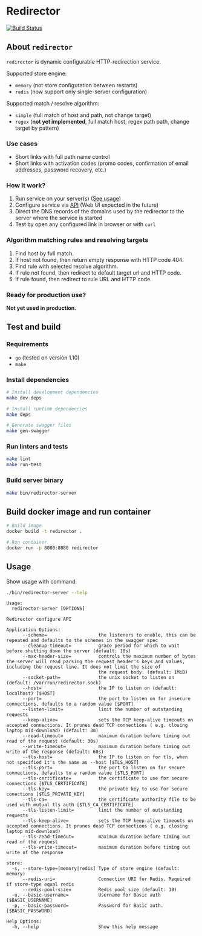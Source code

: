 # Redirector

[![Build Status](https://travis-ci.org/c0va23/redirector.svg?branch=master)](https://travis-ci.org/c0va23/redirector)

## About `redirector`

`redirector` is dynamic configurable HTTP-redirection service.

Supported store engine:
- `memory` (not store configuration between restarts)
- `redis` (now support only single-server configuration)

Supported match / resolve algorithm:
- `simple` (full match of host and path, not change target)
- `regex` (**not yet implemented**, full match host, regex path path, change target by pattern)


### Use cases

- Short links with full path name control
- Short links with activation codes (promo codes, confirmation of email addresses, password recovery, etc.)


### How it work?

1. Run service on your server(s) ([See usage](#Usage))
2. Configure service via [API](/api.yml) (Web UI expected in the future)
3. Direct the DNS records of the domains used by the redirector to the server where the service is started
4. Test by open any configured link in browser or with `curl`


### Algorithm matching rules and resolving targets

1. Find host by full match.
2. If host not found, then return empty response with HTTP code 404.
3. Find rule with selected resolve algorithm.
4. If rule not found, then redirect to default target url and HTTP code.
5. If rule found, then redirect to rule URL and HTTP code.


### Ready for production use?

**Not yet used in production.**


## Test and build

### Requirements

- `go` (tested on version 1.10)
- `make`

### Install dependencies

```bash
# Install development dependencies
make dev-deps

# Install runtime dependencies
make deps

# Generate swagger files
make gen-swagger
```


### Run linters and tests

```bash
make lint
make run-test
```


### Build server binary

```bash
make bin/redirector-server
```


## Build docker image and run container

```bash
# Build image
docker build -t redirector .

# Run container
docker run -p 8080:8080 redirector
```


## Usage

Show usage with command:
```bash
./bin/redirector-server --help
```

```
Usage:
  redirector-server [OPTIONS]

Redirector configure API

Application Options:
      --scheme=                   the listeners to enable, this can be repeated and defaults to the schemes in the swagger spec
      --cleanup-timeout=          grace period for which to wait before shutting down the server (default: 10s)
      --max-header-size=          controls the maximum number of bytes the server will read parsing the request header's keys and values, including the request line. It does not limit the size of
                                  the request body. (default: 1MiB)
      --socket-path=              the unix socket to listen on (default: /var/run/redirector.sock)
      --host=                     the IP to listen on (default: localhost) [$HOST]
      --port=                     the port to listen on for insecure connections, defaults to a random value [$PORT]
      --listen-limit=             limit the number of outstanding requests
      --keep-alive=               sets the TCP keep-alive timeouts on accepted connections. It prunes dead TCP connections ( e.g. closing laptop mid-download) (default: 3m)
      --read-timeout=             maximum duration before timing out read of the request (default: 30s)
      --write-timeout=            maximum duration before timing out write of the response (default: 60s)
      --tls-host=                 the IP to listen on for tls, when not specified it's the same as --host [$TLS_HOST]
      --tls-port=                 the port to listen on for secure connections, defaults to a random value [$TLS_PORT]
      --tls-certificate=          the certificate to use for secure connections [$TLS_CERTIFICATE]
      --tls-key=                  the private key to use for secure conections [$TLS_PRIVATE_KEY]
      --tls-ca=                   the certificate authority file to be used with mutual tls auth [$TLS_CA_CERTIFICATE]
      --tls-listen-limit=         limit the number of outstanding requests
      --tls-keep-alive=           sets the TCP keep-alive timeouts on accepted connections. It prunes dead TCP connections ( e.g. closing laptop mid-download)
      --tls-read-timeout=         maximum duration before timing out read of the request
      --tls-write-timeout=        maximum duration before timing out write of the response

store:
  -s, --store-type=[memory|redis] Type of store engine (default: memory)
      --redis-uri=                Connection URI for Redis. Required if store-type equal redis
      --redis-pool-size=          Redis pool size (default: 10)
  -u, --basic-username=           Username for Basic auth [$BASIC_USERNAME]
  -p, --basic-password=           Password for Basic auth. [$BASIC_PASSWORD]

Help Options:
  -h, --help                      Show this help message
```
